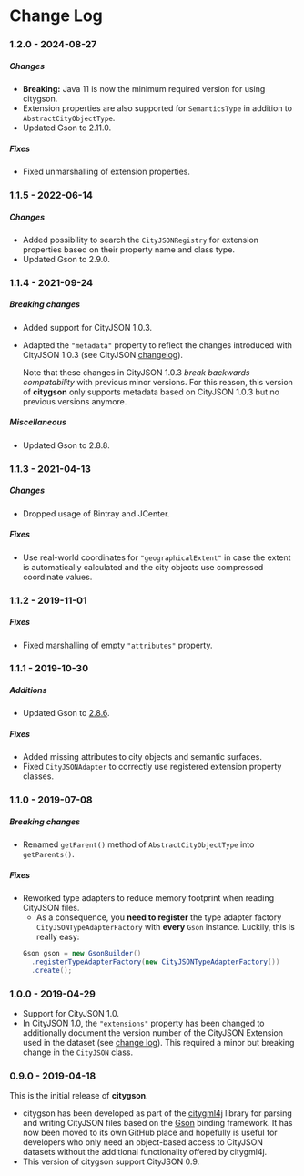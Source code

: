 Change Log
==========

### 1.2.0 - 2024-08-27

##### Changes
* **Breaking:** Java 11 is now the minimum required version for using citygson.
* Extension properties are also supported for `SemanticsType` in addition to `AbstractCityObjectType`.
* Updated Gson to 2.11.0.

##### Fixes
* Fixed unmarshalling of extension properties.

### 1.1.5 - 2022-06-14

##### Changes
* Added possibility to search the `CityJSONRegistry` for extension properties based on their property name and
  class type.
* Updated Gson to 2.9.0.

### 1.1.4 - 2021-09-24

##### Breaking changes
- Added support for CityJSON 1.0.3.
- Adapted the `"metadata"` property to reflect the changes introduced with CityJSON 1.0.3 (see CityJSON
  [changelog](https://github.com/cityjson/specs/blob/master/changelog.md)).

  Note that these changes in CityJSON 1.0.3 *break backwards compatability* with previous minor versions.
  For this reason, this version of **citygson** only supports metadata based on CityJSON 1.0.3 but no previous
  versions anymore.

##### Miscellaneous
* Updated Gson to 2.8.8.

### 1.1.3 - 2021-04-13

##### Changes
* Dropped usage of Bintray and JCenter.

##### Fixes
* Use real-world coordinates for `"geographicalExtent"` in case the extent is automatically calculated
  and the city objects use compressed coordinate values.

### 1.1.2 - 2019-11-01

##### Fixes
* Fixed marshalling of empty `"attributes"` property.

### 1.1.1 - 2019-10-30

##### Additions
* Updated Gson to [2.8.6](https://github.com/google/gson/blob/master/CHANGELOG.md#version-286).

##### Fixes
* Added missing attributes to city objects and semantic surfaces.
* Fixed `CityJSONAdapter` to correctly use registered extension property classes.

### 1.1.0 - 2019-07-08

##### Breaking changes
* Renamed `getParent()` method of `AbstractCityObjectType` into `getParents()`.

##### Fixes
* Reworked type adapters to reduce memory footprint when reading CityJSON files.
  * As a consequence, you **need to register** the type adapter factory `CityJSONTypeAdapterFactory` with **every** `Gson` instance. Luckily, this is really easy:  
  ```java
  Gson gson = new GsonBuilder()
    .registerTypeAdapterFactory(new CityJSONTypeAdapterFactory())
    .create();
  ```

### 1.0.0 - 2019-04-29

* Support for CityJSON 1.0.
* In CityJSON 1.0, the `"extensions"` property has been changed to additionally document the version number of the CityJSON Extension used in the dataset (see [change log](https://github.com/tudelft3d/cityjson/blob/master/changelog.md#100---2019-04-26)). This required a minor but breaking change in the `CityJSON` class.    

### 0.9.0 - 2019-04-18

This is the initial release of **citygson**.

* citygson has been developed as part of the [citygml4j](https://github.com/citygml4j/citygml4j) library for parsing and writing CityJSON files based on the [Gson](https://github.com/google/gson) binding framework. It has now been moved to its own GitHub place and hopefully is useful for developers who only need an object-based access to CityJSON datasets without the additional functionality offered by citygml4j.
* This version of citygson support CityJSON 0.9.
